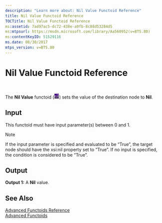 ```yaml
---
description: "Learn more about: Nil Value Functoid Reference"
title: Nil Value Functoid Reference
TOCTitle: Nil Value Functoid Reference
ms:assetid: 7ad97ac5-dc72-438e-a9fb-8c88d53284d5
ms:mtpsurl: https://msdn.microsoft.com/library/Aa560952(v=BTS.80)
ms:contentKeyID: 51529116
ms.date: 08/30/2017
mtps_version: v=BTS.80
---
```


# Nil Value Functoid Reference

 

The **Nil Value** functoid (![Nil Value functoid](images/Aa560952.061a0589-22a0-4f1b-8c75-4ba58bf042ac(BTS.80).jpeg "Nil Value functoid")) sets the value of the destination node to **Nil**.

## Input

This functoid must have input parameter(s) between 0 and 1.


> [!NOTE]
> <P>If the input parameter is specified and evaluated to be “True”, the target node should have the xsi:nil property set to “True”. If no input is specified, the condition is considered to be “True”.</P>



## Output

**Output 1:** A **Nil** value.

## See Also

[Advanced Functoids Reference](advanced-functoids-reference.md)  
[Advanced Functoids](https://msdn.microsoft.com/library/aa561121\(v=bts.80\))


